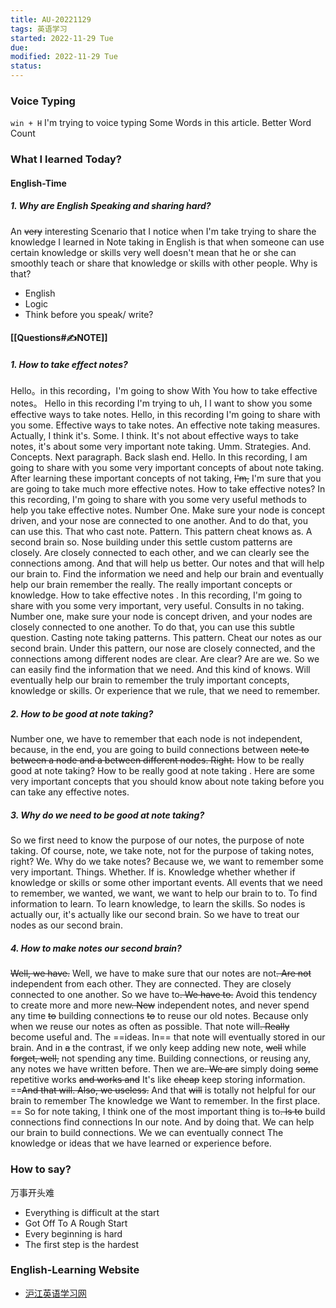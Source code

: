 ```yaml
---
title: AU-20221129
tags: 英语学习
started: 2022-11-29 Tue
due: 
modified: 2022-11-29 Tue
status: 
---
```

### Voice Typing
`win + H`
I'm trying to voice typing Some Words in this article.
Better Word Count
### What I learned Today?
#### English-Time
##### 1. Why are English Speaking and sharing hard?
An ~~very~~ interesting Scenario that I notice when I'm take trying to share the knowledge I learned in Note taking in English is that when someone can use certain knowledge or skills very well doesn't mean that he or she can smoothly teach or share that knowledge or skills with other people.
Why is that?
- English
- Logic
- Think before you speak/ write?
#### [[Questions#✍️NOTE]]
##### 1. How to take effect notes?
Hello。in this recording，I'm going to show With You how to take effective notes。 
Hello in this recording I'm trying to uh, 
I I want to show you some effective ways to take notes.
Hello, in this recording I'm going to share with you some. Effective ways to take notes. 
An effective note taking measures. Actually, I think it's. Some. I think. It's not about effective ways to take notes, it's about some very important note taking. Umm. Strategies. And. Concepts. Next paragraph. Back slash end.
Hello. In this recording, I am going to share with you some very important concepts of about note taking. After learning these important concepts of not taking, ~~I'm,~~ I'm sure that you are going to take much more effective notes.
How to take effective notes? In this recording, I'm going to share with you some very useful methods to help you take effective notes. Number One. Make sure your node is concept driven, and your nose are connected to one another. And to do that, you can use this. That who cast note. Pattern. This pattern cheat knows as. A second brain so. Nose building under this settle custom patterns are closely. Are closely connected to each other, and we can clearly see the connections among. And that will help us better. Our notes and that will help our brain to. Find the information we need and help our brain and eventually help our brain remember the really. The really important concepts or knowledge.
How to take effective notes . In this recording, I'm going to share with you some very important, very useful. Consults in no taking. Number one, make sure your node is concept driven, and your nodes are closely connected to one another. To do that, you can use this subtle question. Casting note taking patterns. This pattern. Cheat our notes as our second brain. Under this pattern, our nose are closely connected, and the connections among different nodes are clear. Are clear? Are are we. So we can easily find the information that we need. And this kind of knows. Will eventually help our brain to remember the truly important concepts, knowledge or skills. Or experience that we rule, that we need to remember.

##### 2. How to be good at note taking? 
Number one, we have to remember that each node is not independent, because, in the end, you are going to build connections between ~~note to between a node and a between different nodes. Right.~~
How to be really good at note taking? 
How to be really good at note taking . Here are some very important concepts that you should know about note taking before you can take any effective notes.
##### 3. Why do we need to be good at note taking? 
So we first need to know the purpose of our notes, the purpose of note taking. Of course, note, we take note, not for the purpose of taking notes, right? We. Why do we take notes? Because we, we want to remember some very important. Things. Whether. If is. Knowledge whether whether if knowledge or skills or some other important events. All events that we need to remember, we wanted, we want, we want to help our brain to to. To find information to learn. To learn knowledge, to learn the skills. So nodes is actually our, it's actually like our second brain. So we have to treat our nodes as our second brain. 
##### 4. How to make notes our second brain? 
~~Well, we have.~~ Well, we have to make sure that our notes are not~~. Are not~~ independent from each other. They are connected. They are closely connected to one another. So we have to~~. We have to.~~ Avoid this tendency to create more and more new~~. New~~ independent notes, and never spend any time ~~to~~ building connections ~~to~~ to reuse our old notes. Because only when we reuse our notes as often as possible. That note will~~. Really~~ become useful and. The ==ideas. In== that note will eventually stored in our brain. And in ~~a~~ the contrast, if we only keep adding new note, ~~well~~ while ~~forget, well,~~ not spending any time. Building connections, or reusing any, any notes we have written before. Then we are~~. We are~~ simply doing ~~some~~ repetitive works ~~and works and~~ It's like ~~cheap~~ keep storing information. ==~~And that will. Also, we useless.~~ And that ~~will~~ is totally not helpful for our brain to remember The knowledge we Want to remember. In the first place. ==
So for note taking, I think one of the most important thing is to~~. Is to~~ build connections find connections In our note. And by doing that. We can help our brain to build connections. We we can eventually connect The knowledge or ideas that we have learned or experience before.

### How to say?
万事开头难
- Everything is difficult at the start  
- Got Off To A Rough Start  
- Every beginning is hard
- The first step is the hardest
### English-Learning Website
- [沪江英语学习网](https://www.hjenglish.com/new/p683687/)